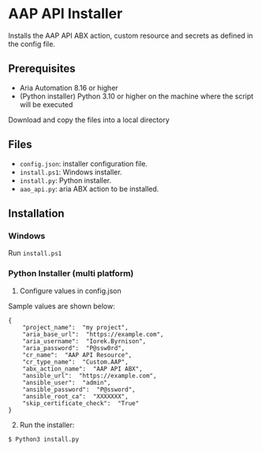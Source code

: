 # AAP API Installer

Installs the AAP API ABX action, custom resource and secrets as defined in the config file.
 

## Prerequisites

-   Aria Automation 8.16 or higher
-   (Python installer) Python 3.10 or higher on the machine where the script will be executed


Download and copy the files into a local directory

## Files 
- `config.json`: installer configuration file.
- `install.ps1`: Windows installer.
- `install.py`: Python installer.
- `aao_api.py`: aria ABX action to be installed.


## Installation

### Windows

Run `install.ps1`


### Python Installer (multi platform)

1. Configure values in config.json

Sample values are shown below:

~~~~~~~~~~~~~~~~~~~~~~~~~~~~~~~~~~~~~~~~~~~~~~~~~~~~~~~~~~~~~~~~~~~~~~~~~~~~~~~~
{
    "project_name":  "my project",
    "aria_base_url":  "https://example.com",
    "aria_username":  "Iorek.Byrnison",
    "aria_password":  "P@ssw0rd",
    "cr_name":  "AAP API Resource",
    "cr_type_name":  "Custom.AAP",
    "abx_action_name":  "AAP API ABX",
    "ansible_url":  "https://example.com",
    "ansible_user":  "admin",
    "ansible_password":  "P@ssword",
    "ansible_root_ca":  "XXXXXXX",
    "skip_certificate_check":  "True"
}
~~~~~~~~~~~~~~~~~~~~~~~~~~~~~~~~~~~~~~~~~~~~~~~~~~~~~~~~~~~~~~~~~~~~~~~~~~~~~~~~



2. Run the installer:

`$ Python3 install.py`
